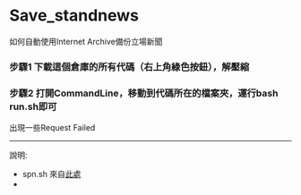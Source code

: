 # Save_standnews
如何自動使用Internet Archive備份立場新聞

### 步驟1 下載這個倉庫的所有代碼（右上角綠色按鈕），解壓縮

### 步驟2 打開CommandLine，移動到代碼所在的檔案夾，運行bash run.sh即可

出現一些Request Failed

---

說明: 

- spn.sh 來自[此處](https://github.com/overcast07/wayback-machine-spn-scripts/blob/main/spn.sh)
- 
